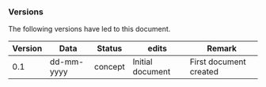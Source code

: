 ### Versions

The following versions have led to this document.

| **Version** | **Data**      | **Status** | **edits**                   | **Remark**                   |
|------------|----------------|------------|---------------------------------|-----------------------------------| 
| 0.1        | dd-mm-yyyy     | concept    | Initial document                | First document created            |
                           
